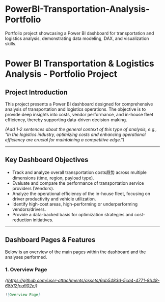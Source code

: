 # PowerBI-Transportation-Analysis-Portfolio
Portfolio project showcasing a Power BI dashboard for transportation and logistics analysis, demonstrating data modeling, DAX, and visualization skills.
# Power BI Transportation & Logistics Analysis - Portfolio Project

## Project Introduction

This project presents a Power BI dashboard designed for comprehensive analysis of transportation and logistics operations. The objective is to provide deep insights into costs, vendor performance, and in-house fleet efficiency, thereby supporting data-driven decision-making.

*(Add 1-2 sentences about the general context of this type of analysis, e.g., "In the logistics industry, optimizing costs and enhancing operational efficiency are crucial for maintaining a competitive edge.")*

---

## Key Dashboard Objectives

*   Track and analyze overall transportation costs趋势 across multiple dimensions (time, region, payload type).
*   Evaluate and compare the performance of transportation service providers (Vendors).
*   Analyze the operational efficiency of the in-house fleet, focusing on driver productivity and vehicle utilization.
*   Identify high-cost areas, high-performing or underperforming vendors/drivers.
*   Provide a data-backed basis for optimization strategies and cost-reduction initiatives.

---

## Dashboard Pages & Features

Below is an overview of the main pages within the dashboard and the analyses performed.

### 1. Overview Page

*((https://github.com/user-attachments/assets/6ab5483d-5ca4-4771-8b48-68b12fca902e))*
```markdown
![Overview Page]
